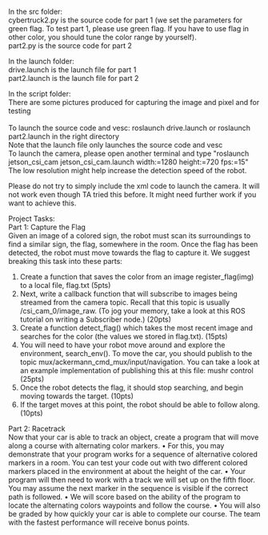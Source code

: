 In the src folder:<br>
cybertruck2.py is the source code for part 1 (we set the parameters for green flag. To test part 1, please use green flag. If you have to use flag in other color, you should tune the color range by yourself).<br>
part2.py is the source code for part 2<br>

In the launch folder:<br>
drive.launch is the launch file for part 1<br>
part2.launch is the launch file for part 2<br>

In the script folder:<br>
There are some pictures produced for capturing the image and pixel and for testing<br>
<br>
To launch the source code and vesc: roslaunch drive.launch or roslaunch part2.launch in the right directory
<br>
Note that the launch file only launches the source code and vesc<br>
To launch the camera, please open another terminal and type "roslaunch jetson_csi_cam jetson_csi_cam.launch width:=1280 height:=720 fps:=15"<br>
The low resolution might help increase the detection speed of the robot.<br>

Please do not try to simply include the xml code to launch the camera. It will not work even though TA tried this before. It might need further work if you want to achieve this.<br>

Project Tasks:<br>
Part 1: Capture the Flag<br>
Given an image of a colored sign, the robot must scan its surroundings to find a
similar sign, the flag, somewhere in the room. Once the flag has been detected,
the robot must move towards the flag to capture it. We suggest breaking this
task into these parts:
1. Create a function that saves the color from an image register_flag(img)
to a local file, flag.txt (5pts)
2. Next, write a callback function that will subscribe to images being streamed
from the camera topic. Recall that this topic is usually /csi_cam_0/image_raw.
(To jog your memory, take a look at this ROS tutorial on writing a Subscriber
node.) (20pts)
3. Create a function detect_flag() which takes the most recent image and
searches for the color (the values we stored in flag.txt). (15pts)
4. You will need to have your robot move around and explore the environment,
search_env(). To move the car, you should publish to the topic
mux/ackermann_cmd_mux/input/navigation. You can take a look at an example
implementation of publishing this at this file: mushr control (25pts)
5. Once the robot detects the flag, it should stop searching, and begin moving
towards the target. (10pts)
6. If the target moves at this point, the robot should be able to follow along.
(10pts)

Part 2: Racetrack<br>
Now that your car is able to track an object, create a program that will move along a course with alternating color markers.
• For this, you may demonstrate that your program works for a sequence of alternative colored markers in a room. You can test your code out with two different colored markers placed in the environment at about the height of the car.
• Your program will then need to work with a track we will set up on the fifth floor. You may assume the next marker in the sequence is visible if the correct path is followed.
• We will score based on the ability of the program to locate the alternating colors waypoints and follow the course.
• You will also be graded by how quickly your car is able to complete our course. The team with the fastest performance will receive bonus points.

